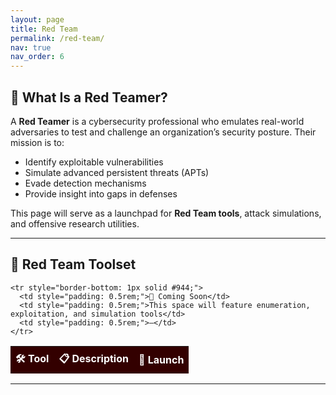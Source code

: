 ```yaml
---
layout: page
title: Red Team
permalink: /red-team/
nav: true
nav_order: 6
---
```


## 🧨 What Is a Red Teamer?

A **Red Teamer** is a cybersecurity professional who emulates real-world adversaries to test and challenge an organization’s security posture. Their mission is to:

- Identify exploitable vulnerabilities  
- Simulate advanced persistent threats (APTs)  
- Evade detection mechanisms  
- Provide insight into gaps in defenses

This page will serve as a launchpad for **Red Team tools**, attack simulations, and offensive research utilities.

---

## 🔴 Red Team Toolset

<table style="width: 100%; border-collapse: collapse; margin-top: 1rem;">
  <thead>
    <tr style="background-color: #300; color: white;">
      <th style="padding: 0.5rem;">🛠️ Tool</th>
      <th style="padding: 0.5rem;">📋 Description</th>
      <th style="padding: 0.5rem;">🚀 Launch</th>
    </tr>
  </thead>
  <tbody>

    <tr style="border-bottom: 1px solid #944;">
      <td style="padding: 0.5rem;">🚧 Coming Soon</td>
      <td style="padding: 0.5rem;">This space will feature enumeration, exploitation, and simulation tools</td>
      <td style="padding: 0.5rem;">—</td>
    </tr>

  </tbody>
</table>

---
<!--
### 🧪 Want to Help Build Red Team Tools?

We’re actively working on adding more offensive tools. Have an idea for something that should live here?


👉 [Submit a feature request](mailto:you@example.com)
-->